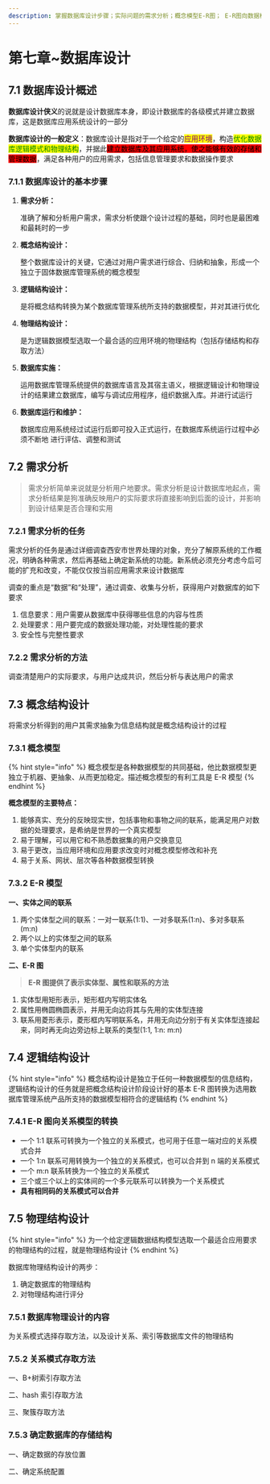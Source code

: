 ```yaml
---
description: 掌握数据库设计步骤；实际问题的需求分析；概念模型E-R图； E-R图向数据模型的转换；数据库的物理设计以及应用实例等
---
```


# 第七章\~数据库设计

## 7.1 数据库设计概述 <a href="#7.1-overview-of-database-design" id="7.1-overview-of-database-design"></a>

**数据库设计侠义**的说就是设计数据库本身，即设计数据库的各级模式并建立数据库，这是数据库应用系统设计的一部分

**数据库设计的一般定义**：数据库设计是指对于一个给定的<mark style="color:purple;">应用环境</mark>，构造<mark style="color:green;">优化数据库逻辑模式和物理结构</mark>，并据此<mark style="background-color:red;">建立数据库及其应用系统，使之能够有效的存储和管理数据</mark>，满足各种用户的应用需求，包括信息管理要求和数据操作要求

### 7.1.1 数据库设计的基本步骤 <a href="#7.1.1" id="7.1.1"></a>

1.  **需求分析：**

    准确了解和分析用户需求，需求分析使跟个设计过程的基础，同时也是最困难和最耗时的一步
2.  **概念结构设计：**

    整个数据库设计的关键，它通过对用户需求进行综合、归纳和抽象，形成一个独立于固体数据库管理系统的概念模型
3.  **逻辑结构设计：**

    是将概念结构转换为某个数据库管理系统所支持的数据模型，并对其进行优化
4.  **物理结构设计：**

    是为逻辑数据模型选取一个最合适的应用环境的物理结构（包括存储结构和存取方法）
5.  **数据库实施：**

    运用数据库管理系统提供的数据库语言及其宿主语义，根据逻辑设计和物理设计的结果建立数据库，编写与调试应用程序，组织数据入库。并进行试运行
6.  **数据库运行和维护：**

    数据库应用系统经过试运行后即可投入正式运行，在数据库系统运行过程中必须不断地 进行评估、调整和测试

## 7.2 需求分析 <a href="#7.2-requirement-analysis" id="7.2-requirement-analysis"></a>

> 需求分析简单来说就是分析用户地要求。需求分析是设计数据库地起点，需求分析结果是狗准确反映用户的实际要求将直接影响到后面的设计，并影响到设计结果是否合理和实用

### 7.2.1 需求分析的任务 <a href="#7.2.1" id="7.2.1"></a>

需求分析的任务是通过详细调查西安市世界处理的对象，充分了解原系统的工作概况，明确各种需求，然后再基础上确定新系统的功能。新系统必须充分考虑今后可能的扩充和改变，不能仅仅按当前应用需求来设计数据库

调查的重点是“数据”和“处理”，通过调查、收集与分析，获得用户对数据库的如下要求

1. 信息要求：用户需要从数据库中获得哪些信息的内容与性质
2. 处理要求：用户要完成的数据处理功能，对处理性能的要求
3. 安全性与完整性要求

### 7.2.2 需求分析的方法 <a href="#7.2.2" id="7.2.2"></a>

调查清楚用户的实际要求，与用户达成共识，然后分析与表达用户的需求

## 7.3 概念结构设计 <a href="#7.3-conceptual-structure-design" id="7.3-conceptual-structure-design"></a>

将需求分析得到的用户其需求抽象为信息结构就是概念结构设计的过程

### 7.3.1 概念模型 <a href="#7.3.1" id="7.3.1"></a>

{% hint style="info" %}
概念模型是各种数据模型的共同基础，他比数据模型更独立于机器、更抽象、从而更加稳定。描述概念模型的有利工具是 E-R 模型
{% endhint %}

**概念模型的主要特点：**

1. 能够真实、充分的反映现实世，包括事物和事物之间的联系，能满足用户对数据的处理要求，是希纳是世界的一个真实模型
2. 易于理解，可以用它和不熟悉数据集的用户交换意见
3. 易于更改，当应用环境和应用要求改变时对概念模型修改和补充
4. 易于关系、网状、层次等各种数据模型转换

### 7.3.2 E-R 模型 <a href="#7.3.2" id="7.3.2"></a>

**一、实体之间的联系**

1. 两个实体型之间的联系：一对一联系(1:1)、一对多联系(1:n)、多对多联系(m:n)
2. 两个以上的实体型之间的联系
3. 单个实体型内的联系

**二、E-R 图**

> **E-R 图提供了表示实体型、属性和联系的方法**

1. 实体型用矩形表示，矩形框内写明实体名
2. 属性用椭圆椭圆表示，并用无向边将其与先用的实体型连接
3. 联系用菱形表示，菱形框内写明联系名，并用无向边分别于有关实体型连接起来，同时再无向边旁边标上联系的类型(1:1, 1:n: m:n)

## 7.4 逻辑结构设计 <a href="#7.4-logical-structure-design" id="7.4-logical-structure-design"></a>

{% hint style="info" %}
概念结构设计是独立于任何一种数据模型的信息结构，逻辑结构设计的任务就是把概念结构设计阶段设计好的基本 E-R 图转换为选用数据库管理系统产品所支持的数据模型相符合的逻辑结构
{% endhint %}

### 7.4.1 E-R 图向关系模型的转换 <a href="#7.4.1" id="7.4.1"></a>

* 一个 1:1 联系可转换为一个独立的关系模式，也可用于任意一端对应的关系模式合并
* 一个 1:n 联系可用转换为一个独立的关系模式，也可以合并到 n 端的关系模式
* 一个 m:n 联系转换为一个独立的关系模式
* 三个或三个以上的实体间的一个多元联系可以转换为一个关系模式
* **具有相同码的关系模式可以合并**

## 7.5 物理结构设计 <a href="#7.5-physical-structure-design" id="7.5-physical-structure-design"></a>

{% hint style="info" %}
为一个给定逻辑数据结构模型选取一个最适合应用要求的物理结构的过程，就是物理结构设计
{% endhint %}

数据库物理结构设计的两步：

1. 确定数据库的物理结构
2. 对物理结构进行评分

### 7.5.1 数据库物理设计的内容 <a href="#7.5.1" id="7.5.1"></a>

为关系模式选择存取方法，以及设计关系、索引等数据库文件的物理结构

### 7.5.2 关系模式存取方法 <a href="#7.5.2" id="7.5.2"></a>

一、B+树索引存取方法

二、hash 索引存取方法

三、聚簇存取方法

### 7.5.3 确定数据库的存储结构 <a href="#7.5.3" id="7.5.3"></a>

一、确定数据的存放位置

二、确定系统配置
